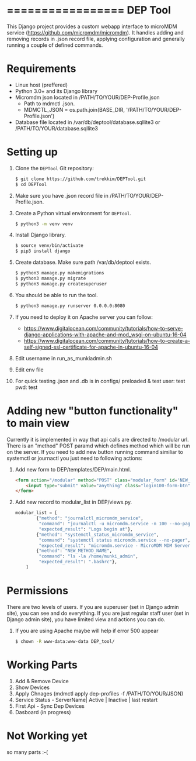
=================
DEP Tool
=================

This Django project provides a custom webapp interface to microMDM service (https://github.com/micromdm/micromdm). It handles adding and removing records in .json record file, applying configuration and generally running a couple of defined commands.


Requirements
=================

* Linux host (preffered)
* Python 3.0+ and its Django library
* Micromdm json located in /PATH/TO/YOUR/DEP-Profile.json 
  * Path to mdmctl .json.
  * MDMCTL_JSON = os.path.join(BASE_DIR, '/PATH/TO/YOUR/DEP-Profile.json')
* Database file located in /var/db/deptool/database.sqllite3 or  /PATH/TO/YOUR/database.sqllite3


Setting up
=================

1. Clone the `DEPTool` Git repository:
   ```bash
   $ git clone https://github.com/trekkim/DEPTool.git
   $ cd DEPTool
   ```
2. Make sure you have .json record file in /PATH/TO/YOUR/DEP-Profile.json.
3. Create a Python virtual environment for `DEPTool`.
   ```bash
   $ python3 -m venv venv
   ```
4. Install Django library.
   ```bash
   $ source venv/bin/activate
   $ pip3 install django
   ```
5. Create database. Make sure path /var/db/deptool exists.
   ```bash
   $ python3 manage.py makemigrations
   $ python3 manage.py migrate
   $ python3 manage.py createsuperuser
   ```
6. You should be able to run the tool.
   ```bash
   $ python3 manage.py runserver 0.0.0.0:8080
   ``` 
7. If you need to deploy it on Apache server you can follow:
   * https://www.digitalocean.com/community/tutorials/how-to-serve-django-applications-with-apache-and-mod_wsgi-on-ubuntu-16-04
   * https://www.digitalocean.com/community/tutorials/how-to-create-a-self-signed-ssl-certificate-for-apache-in-ubuntu-16-04

8. Edit username in run_as_munkiadmin.sh
9. Edit env file

10. For quick testing .json and .db is in configs/ preloaded & test user: test pwd: test

Adding new "button functionality" to main view
=================

Currently it is implemented in way that api calls are directed to /modular url. There is an "method" POST paramd which defines method which will be run on the server. If you need to add new button running command similiar to systemctl or journactl you just need to following actions:

1. Add new form to DEP/templates/DEP/main.html.
   ```html
   <form action="/modular" method="POST" class="modular_form" id='NEW_METHOD_NAME'>
       <input type="submit" value="anything" class="login100-form-btn">
   </form>
   ```
2. Add new record to modular_list in DEP/views.py.
   ```python
   modular_list = [
           {"method": "journalctl_micromdm_service",
            "command": "journalctl -u micromdm.service -n 100 --no-pager",
            "expected_result": "Logs begin at"},
           {"method": "systemctl_status_micromdm_service",
            "command": "systemctl status micromdm.service --no-pager",
            "expected_result": "micromdm.service - MicroMDM MDM Server"},
           {"method": "NEW_METHOD_NAME",
            "command": "ls -la /home/munki_admin",
            "expected_result": ".bashrc"},
       ]
   ```

Permissions
=================

There are two levels of users. If you are superuser (set in Django admin site), you can see and do everything. If you are just regular staff user (set in Django admin site), you have limited view and actions you can do.

1. If you are using Apache maybe will help if error 500 appear
   ```bash
   $ chown -R www-data:www-data DEP_tool/
   ``` 



Working Parts
=================


1. Add & Remove Device
2. Show Devices
3. Apply Chnages (mdmctl apply dep-profiles -f /PATH/TO/YOUR/JSON)
4. Service Status - ServerName| Active | Inactive | last restart
5. First Api - Sync Dep Devices
6. Dasboard (in progress)
 
Not Working yet
=================

so many parts :-(

